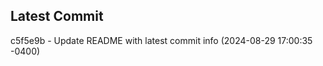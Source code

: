 
## Latest Commit
c5f5e9b - Update README with latest commit info (2024-08-29 17:00:35 -0400) <Yunxi-Zhou>
